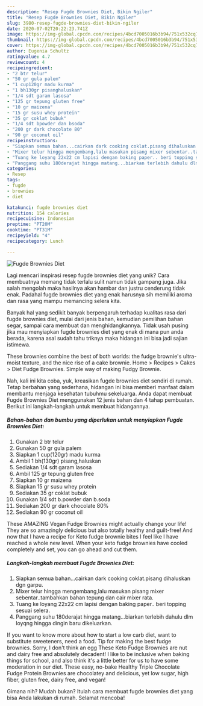 ```yaml
---
description: "Resep Fugde Brownies Diet, Bikin Ngiler"
title: "Resep Fugde Brownies Diet, Bikin Ngiler"
slug: 3980-resep-fugde-brownies-diet-bikin-ngiler
date: 2020-07-02T20:22:23.741Z
image: https://img-global.cpcdn.com/recipes/4bcd7005016b3b94/751x532cq70/fugde-brownies-diet-foto-resep-utama.jpg
thumbnail: https://img-global.cpcdn.com/recipes/4bcd7005016b3b94/751x532cq70/fugde-brownies-diet-foto-resep-utama.jpg
cover: https://img-global.cpcdn.com/recipes/4bcd7005016b3b94/751x532cq70/fugde-brownies-diet-foto-resep-utama.jpg
author: Eugenia Schultz
ratingvalue: 4.7
reviewcount: 4
recipeingredient:
- "2 btr telur"
- "50 gr gula palem"
- "1 cup120gr madu kurma"
- "1 bh130gr pisanghaluskan"
- "1/4 sdt garam lasosa"
- "125 gr tepung gluten free"
- "10 gr maizena"
- "15 gr susu whey protein"
- "35 gr coklat bubuk"
- "1/4 sdt bpowder dan bsoda"
- "200 gr dark chocolate 80"
- "90 gr coconut oil"
recipeinstructions:
- "Siapkan semua bahan...cairkan dark cooking coklat.pisang dihaluskan dgn garpu."
- "Mixer telur hingga mengembang,lalu masukan pisang mixer sebentar..tambahkan bahan tepung dan cair mixer rata."
- "Tuang ke loyang 22x22 cm lapisi dengan baking paper.. beri topping sesuai selera."
- "Panggang suhu 180derajat hingga matang...biarkan terlebih dahulu dlm loyqng hingga dingin baru dikeluarkan."
categories:
- Resep
tags:
- fugde
- brownies
- diet

katakunci: fugde brownies diet 
nutrition: 154 calories
recipecuisine: Indonesian
preptime: "PT20M"
cooktime: "PT31M"
recipeyield: "4"
recipecategory: Lunch

---
```



![Fugde Brownies Diet](https://img-global.cpcdn.com/recipes/4bcd7005016b3b94/751x532cq70/fugde-brownies-diet-foto-resep-utama.jpg)

Lagi mencari inspirasi resep fugde brownies diet yang unik? Cara membuatnya memang tidak terlalu sulit namun tidak gampang juga. Jika salah mengolah maka hasilnya akan hambar dan justru cenderung tidak enak. Padahal fugde brownies diet yang enak harusnya sih memiliki aroma dan rasa yang mampu memancing selera kita.

Banyak hal yang sedikit banyak berpengaruh terhadap kualitas rasa dari fugde brownies diet, mulai dari jenis bahan, kemudian pemilihan bahan segar, sampai cara membuat dan menghidangkannya. Tidak usah pusing jika mau menyiapkan fugde brownies diet yang enak di mana pun anda berada, karena asal sudah tahu triknya maka hidangan ini bisa jadi sajian istimewa.

These brownies combine the best of both worlds: the fudge brownie&#39;s ultra-moist texture, and the nice rise of a cake brownie. Home &gt; Recipes &gt; Cakes &gt; Diet Fudge Brownies. Simple way of making Fudgy Brownie.


Nah, kali ini kita coba, yuk, kreasikan fugde brownies diet sendiri di rumah. Tetap berbahan yang sederhana, hidangan ini bisa memberi manfaat dalam membantu menjaga kesehatan tubuhmu sekeluarga. Anda dapat membuat Fugde Brownies Diet menggunakan 12 jenis bahan dan 4 tahap pembuatan. Berikut ini langkah-langkah untuk membuat hidangannya.

<!--inarticleads1-->

##### Bahan-bahan dan bumbu yang diperlukan untuk menyiapkan Fugde Brownies Diet:

1. Gunakan 2 btr telur
1. Gunakan 50 gr gula palem
1. Siapkan 1 cup(120gr) madu kurma
1. Ambil 1 bh(130gr) pisang,haluskan
1. Sediakan 1/4 sdt garam lasosa
1. Ambil 125 gr tepung gluten free
1. Siapkan 10 gr maizena
1. Siapkan 15 gr susu whey protein
1. Sediakan 35 gr coklat bubuk
1. Gunakan 1/4 sdt b.powder dan b.soda
1. Sediakan 200 gr dark chocolate 80%
1. Sediakan 90 gr coconut oil


These AMAZING Vegan Fudge Brownies might actually change your life! They are so amazingly delicious but also totally healthy and guilt-free! And now that I have a recipe for Keto fudge brownie bites I feel like I have reached a whole new level. When your keto fudge brownies have cooled completely and set, you can go ahead and cut them. 

<!--inarticleads2-->

##### Langkah-langkah membuat Fugde Brownies Diet:

1. Siapkan semua bahan...cairkan dark cooking coklat.pisang dihaluskan dgn garpu.
1. Mixer telur hingga mengembang,lalu masukan pisang mixer sebentar..tambahkan bahan tepung dan cair mixer rata.
1. Tuang ke loyang 22x22 cm lapisi dengan baking paper.. beri topping sesuai selera.
1. Panggang suhu 180derajat hingga matang...biarkan terlebih dahulu dlm loyqng hingga dingin baru dikeluarkan.


If you want to know more about how to start a low carb diet, want to substitute sweeteners, need a food. Tip for making the best fudge brownies. Sorry, I don&#39;t think an egg These Keto Fudge Brownies are nut and dairy free and absolutely decadent! I like to be inclusive when baking things for school, and also think it&#39;s a little better for us to have some moderation in our diet. These easy, no-bake Healthy Triple Chocolate Fudge Protein Brownies are chocolatey and delicious, yet low sugar, high fiber, gluten free, dairy free, and vegan! 

Gimana nih? Mudah bukan? Itulah cara membuat fugde brownies diet yang bisa Anda lakukan di rumah. Selamat mencoba!
